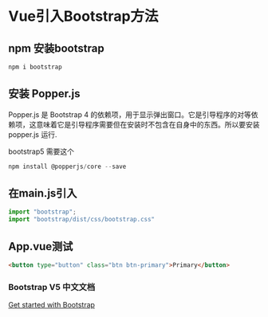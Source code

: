 # Vue引入Bootstrap方法

## npm 安装bootstrap

```powershell
npm i bootstrap
```

## 安装 Popper.js

Popper.js 是 Bootstrap 4 的依赖项，用于显示弹出窗口。它是引导程序的对等依赖项，这意味着它是引导程序需要但在安装时不包含在自身中的东西。所以要安装 popper.js 运行.

bootstrap5 需要这个

```powershell
npm install @popperjs/core --save
```

## 在main.js引入

```jsx
import "bootstrap";
import "bootstrap/dist/css/bootstrap.css"
```

## App.vue测试

```html
<button type="button" class="btn btn-primary">Primary</button>
```

### Bootstrap V5 中文文档

[Get started with Bootstrap](https://v5.bootcss.com/docs/getting-started/introduction/)